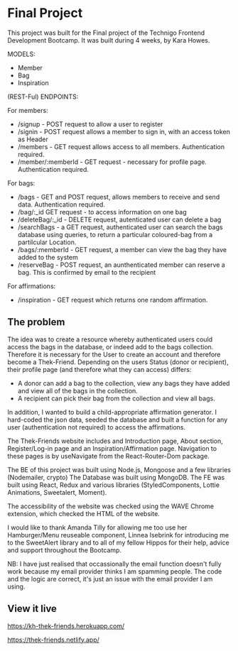 # Final Project

This project was built for the Final project of the Technigo Frontend Development Bootcamp. It was built during 4 weeks, by Kara Howes.

MODELS:

- Member
- Bag
- Inspiration


(REST-Ful) ENDPOINTS:

 For members: 
- /signup - POST request to allow a user to register
- /signin - POST request allows a member to sign in, with an access token as Header
- /members - GET request allows access to all members. Authentication required.
- /member/:memberId - GET request - necessary for profile page. Authentication required.

For bags:

- /bags - GET and POST request, allows members to receive and send data. Authentication required.
- /bag/:_id GET request - to access information on one bag
- /deleteBag/:_id - DELETE request, autenticated user can delete a bag
- /searchBags - a GET request, authenticated user can search the bags database using queries, to return a particular coloured-bag from a partilcular Location.
- /bags/:memberId - GET request, a member can view the bag they have added to the system
- /reserveBag - POST request, an aunthenticated member can reserve a bag. This is confirmed by email to the recipient

For affirmations:

- /inspiration - GET request which returns one random affirmation.

## The problem

The idea was to create a resource whereby authenticated users could access the bags in the database, or indeed add to the bags collection. Therefore it is necessary for the User to create an account and therefore become a Thek-Friend. Depending on the users Status (donor or recipient), their profile page (and therefore what they can access) differs:

 - A donor can add a bag to the collection, view any bags they have added and view all of the bags in the collection.
 - A recipient can pick their bag from the collection and view all bags. 

 In addition, I wanted to build a child-appropriate affirmation generator. I hard-coded the json data, seeded the database and built a function for any user (authentication not required) to access the affirmations.
 
 The Thek-Friends website includes and Introduction page, About section, Register/Log-in page and an Inspiration/Affirmation page. Navigation to these pages is by useNavigate from the React-Router-Dom package.

 The BE of this project was built using Node.js, Mongoose and a few libraries (Nodemailer, crypto) The Database was built using MongoDB.
 The FE was built using React, Redux and various libraries (StyledComponents, Lottie Animations, Sweetalert, Moment). 

The accessibility of the website was checked using the WAVE Chrome extension, which checked the HTML of the website.

I would like to thank Amanda Tilly for allowing me too use her Hamburger/Menu reuseable component, Linnea Isebrink for introducing me to the SweetAlert library and to all of my fellow Hippos for their help, advice and support throughout the Bootcamp.

NB: I have just realised that occassionally the email function doesn't fully work because my email provider thinks I am spamming people. The code and the logic are correct, it's just an issue with the email provider I am using.


## View it live

https://kh-thek-friends.herokuapp.com/

https://thek-friends.netlify.app/




